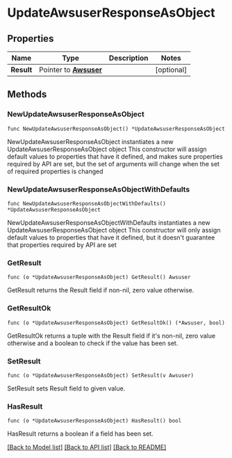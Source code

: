 # UpdateAwsuserResponseAsObject

## Properties

Name | Type | Description | Notes
------------ | ------------- | ------------- | -------------
**Result** | Pointer to [**Awsuser**](Awsuser.md) |  | [optional] 

## Methods

### NewUpdateAwsuserResponseAsObject

`func NewUpdateAwsuserResponseAsObject() *UpdateAwsuserResponseAsObject`

NewUpdateAwsuserResponseAsObject instantiates a new UpdateAwsuserResponseAsObject object
This constructor will assign default values to properties that have it defined,
and makes sure properties required by API are set, but the set of arguments
will change when the set of required properties is changed

### NewUpdateAwsuserResponseAsObjectWithDefaults

`func NewUpdateAwsuserResponseAsObjectWithDefaults() *UpdateAwsuserResponseAsObject`

NewUpdateAwsuserResponseAsObjectWithDefaults instantiates a new UpdateAwsuserResponseAsObject object
This constructor will only assign default values to properties that have it defined,
but it doesn't guarantee that properties required by API are set

### GetResult

`func (o *UpdateAwsuserResponseAsObject) GetResult() Awsuser`

GetResult returns the Result field if non-nil, zero value otherwise.

### GetResultOk

`func (o *UpdateAwsuserResponseAsObject) GetResultOk() (*Awsuser, bool)`

GetResultOk returns a tuple with the Result field if it's non-nil, zero value otherwise
and a boolean to check if the value has been set.

### SetResult

`func (o *UpdateAwsuserResponseAsObject) SetResult(v Awsuser)`

SetResult sets Result field to given value.

### HasResult

`func (o *UpdateAwsuserResponseAsObject) HasResult() bool`

HasResult returns a boolean if a field has been set.


[[Back to Model list]](../README.md#documentation-for-models) [[Back to API list]](../README.md#documentation-for-api-endpoints) [[Back to README]](../README.md)


